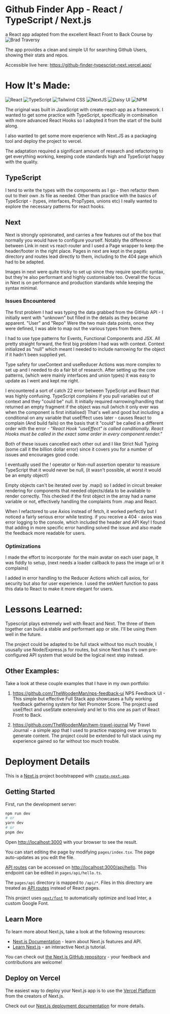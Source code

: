 # Github Finder App - React / TypeScript / Next.js

a React app adapted from the excellent React Front to Back Course by ![Brad Traversy](https://www.traversymedia.com/)

The app provides a clean and simple UI for searching Github Users, showing their stats and repos.

Accessible live here: https://github-finder-typescript-next.vercel.app/

# How It's Made:

![React](https://img.shields.io/badge/React-20232A?style=for-the-badge&logo=react&logoColor=61DAFB)
![TypeScript](https://img.shields.io/badge/TypeScript-007ACC?style=for-the-badge&logo=typescript&logoColor=white)
![Tailwind CSS](https://img.shields.io/badge/Tailwind_CSS-38B2AC?style=for-the-badge&logo=tailwind-css&logoColor=white)
![NextJS](https://img.shields.io/badge/Next.js-000?logo=nextdotjs&logoColor=fff&style=for-the-badge)
![Daisy UI](https://img.shields.io/badge/Daisy_UI-323330?style=for-the-badge&logo=sinon)
![NPM](https://img.shields.io/badge/npm-CB3837?style=for-the-badge&logo=npm&logoColor=white)

The original was built in JavaScript with create-react-app as a framework. I wanted to get some practice with TypeScript,
specifically in combination with more advanced React Hooks so I adopted it from the start of the build along.

I also wanted to get some more experience with Next.JS as a packaging tool and deploy the project to vercel.

The adaptation required a significant amount of research and refactoring to get everything working, keeping code standards high and TypeScript happy with the quality.

## TypeScript

I tend to write the types with the components as I go - then refactor them out to their own .ts file as needed. Other than practice with the basics of TypeScript - (types, interfaces, PropTypes, unions etc) I really wanted to explore the necessary patterns for react hooks.

## Next

Next is strongly opinionated, and carries a few features out of the box that normally you would have to configure yourself. Notably the difference between Link in next vs react-router and I used a Page wrapper to keep the header/footer in the right place. Pages in next are kept in the pages directory and routes lead directly to them, including to the 404 page which had to be adapted.

Images in next were quite tricky to set up since they require specific syntax, but they're also performant and highly customisable too. Overall the focus in Next is on performance and production standards while keeping the syntax minimal.

### Issues Encountered

The first problem I had was typing the data grabbed from the GitHub API - I initially went with "unknown" but filled in the details as they became apparent. "User" and "Repo" Were the two main data points, once they were defined, I was able to map out the various types from there.

I had to use type patterns for Events, Functional Components and JSX. All pretty straight forward, the first big problem I had was with context. Context initialized as "null" which meant I needed to include narrowing for the object if it hadn't been supplied yet.

Type safety for useContext and useReducer Actions was more complex to set up and I needed to do a fair bit of research. After setting up the core patterns, (which were mainly interfaces and union types) it was easy to update as I went and kept me right.

I encountered a sort of catch 22 error between TypeScript and React that was highly confusing. TypeScript complains if you pull variables out of context and they "could be" null. It initially required narrowing/handling that returned an empty fragment if the object was null (which it only ever was when the component is first initialised) That's well and good but including a conditional on any variable that useEffect uses later - causes React to complain (And build fails) on the basis that it "could" be called in a different order with the error - <em>"React Hook "useEffect" is called conditionally. React Hooks must be called in the exact same order in every component render."</em>

Both of these issues cancelled each other out and I like Strict Null Typing (some call it the billion dollar error) since it covers you for a number of issues and encourages good code.

I eventually used the ! operator or Non-null assertion operator to reassure TypeScript that it would never be null, (it wasn't possible, at worst it would be an empty object!)

Empty objects can't be iterated over by .map() so I added in circuit breaker rendering for components that needed objects/data to be available to render correctly. This checked if the first object in the array had a name variable or not, effectively handling the complaints from .map and React.

When I refactored to use Axios instead of fetch, it worked perfectly but I noticed a fairly serious error while testing. if you receive a 404 - axios was error logging to the console, which included the header and API Key! I found that adding in more specific error handling solved the issue and also made the feedback more readable for users.

### Optimizations

I made the effort to incorporate <Image /> for the main avatar on each user page, It was fiddly to setup, (next needs a loader callback to pass the image url or it complains)

I added in error handling to the Reducer Actions which call axios, for security but also for user experience. I used the setAlert function to pass this data to React to make it more elegant for users.

# Lessons Learned:

Typescript plays extremely well with React and Next. The three of them together can build a stable and performant app or site. I'll be using them well in the future.

The project could be adapted to be full stack without too much trouble, I ususally use Node/Express.js for routes, but since Next has it's own pre-configured API system that would be the logical next step instead.

## Other Examples:

Take a look at these couple examples that I have in my own portfolio:

1. https://github.com/TheWoodenMan/nps-feedback-ui NPS Feedback UI - This simple but effective Full Stack app showcases a fully working feedback gathering system for Net Promoter Score. The project used useEffect and useState extensively and let to this one as part of React Front to Back.

2. https://github.com/TheWoodenMan/twm-travel-journal My Travel Journal - a simple app that I used to practice mapping over arrays to generate content. The project could be extended to full stack using my experience gained so far without too much trouble.

# Deployment Details

This is a [Next.js](https://nextjs.org/) project bootstrapped with [`create-next-app`](https://github.com/vercel/next.js/tree/canary/packages/create-next-app).

## Getting Started

First, run the development server:

```bash
npm run dev
# or
yarn dev
# or
pnpm dev
```

Open [http://localhost:3000](http://localhost:3000) with your browser to see the result.

You can start editing the page by modifying `pages/index.tsx`. The page auto-updates as you edit the file.

[API routes](https://nextjs.org/docs/api-routes/introduction) can be accessed on [http://localhost:3000/api/hello](http://localhost:3000/api/hello). This endpoint can be edited in `pages/api/hello.ts`.

The `pages/api` directory is mapped to `/api/*`. Files in this directory are treated as [API routes](https://nextjs.org/docs/api-routes/introduction) instead of React pages.

This project uses [`next/font`](https://nextjs.org/docs/basic-features/font-optimization) to automatically optimize and load Inter, a custom Google Font.

## Learn More

To learn more about Next.js, take a look at the following resources:

- [Next.js Documentation](https://nextjs.org/docs) - learn about Next.js features and API.
- [Learn Next.js](https://nextjs.org/learn) - an interactive Next.js tutorial.

You can check out [the Next.js GitHub repository](https://github.com/vercel/next.js/) - your feedback and contributions are welcome!

## Deploy on Vercel

The easiest way to deploy your Next.js app is to use the [Vercel Platform](https://vercel.com/new?utm_medium=default-template&filter=next.js&utm_source=create-next-app&utm_campaign=create-next-app-readme) from the creators of Next.js.

Check out our [Next.js deployment documentation](https://nextjs.org/docs/deployment) for more details.
